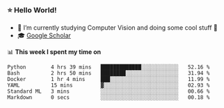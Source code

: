 ### ⭐️ Hello World!

<!--
**hologerry/hologerry** is a ✨ _special_ ✨ repository because its `README.md` (this file) appears on your GitHub profile.

Here are some ideas to get you started:

- 🔭 I’m currently working and studying on Computer Vision
- 🌱 I’m currently learning at Peking University
- 💬 Ask me about 
- 📫 How to reach me: E-mail
- 😄 Pronouns: he/his
- ⚡ Fun fact: Music is the Power
-->


- 🔭 I’m currently studying Computer Vision and doing some cool stuff 🤖
- 🎓 [Google Scholar](https://scholar.google.com/citations?user=3ykqW9wAAAAJ&hl=en)


📊 **This week I spent my time on**

<!--START_SECTION:waka-->

```text
Python        4 hrs 39 mins   █████████████░░░░░░░░░░░░   52.16 %
Bash          2 hrs 50 mins   ████████░░░░░░░░░░░░░░░░░   31.94 %
Docker        1 hr 4 mins     ███░░░░░░░░░░░░░░░░░░░░░░   11.99 %
YAML          15 mins         ▓░░░░░░░░░░░░░░░░░░░░░░░░   02.93 %
Standard ML   3 mins          ░░░░░░░░░░░░░░░░░░░░░░░░░   00.66 %
Markdown      0 secs          ░░░░░░░░░░░░░░░░░░░░░░░░░   00.18 %
```

<!--END_SECTION:waka-->
